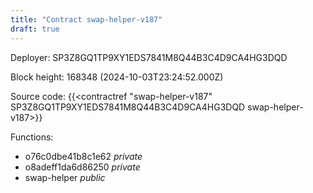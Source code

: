 ```yaml
---
title: "Contract swap-helper-v187"
draft: true
---
```

Deployer: SP3Z8GQ1TP9XY1EDS7841M8Q44B3C4D9CA4HG3DQD


 



Block height: 168348 (2024-10-03T23:24:52.000Z)

Source code: {{<contractref "swap-helper-v187" SP3Z8GQ1TP9XY1EDS7841M8Q44B3C4D9CA4HG3DQD swap-helper-v187>}}

Functions:

* o76c0dbe41b8c1e62 _private_
* o8adeff1da6d86250 _private_
* swap-helper _public_
